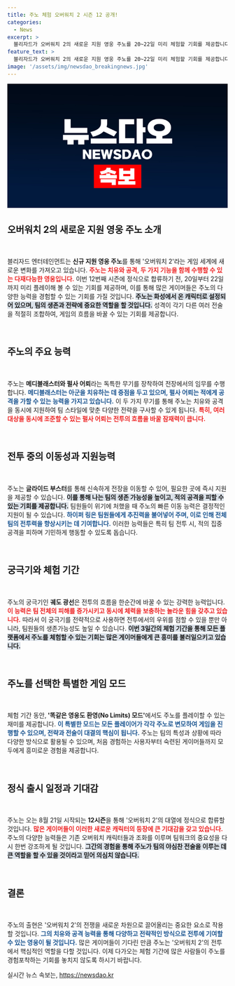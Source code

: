 ```yaml
---
title: 주노 체험 오버워치 2 시즌 12 공개!
categories:
  - News
excerpt: >
  블리자드가 오버워치 2의 새로운 지원 영웅 주노를 20~22일 미리 체험할 기회를 제공합니다! 치유와 공격을 동시에 담당하는 주노로 팀을 지원하며, 다양한 모드에서 특별한 경험을 만끽하세요.
feature_text: >
  블리자드가 오버워치 2의 새로운 지원 영웅 주노를 20~22일 미리 체험할 기회를 제공합니다! 치유와 공격을 동시에 담당하는 주노로 팀을 지원하며, 다양한 모드에서 특별한 경험을 만끽하세요.
image: '/assets/img/newsdao_breakingnews.jpg'
---
```


<p><img src="/assets/img/newsdao_breakingnews.jpg" alt="koreaapp 속보" /></p>

<h2>오버워치 2의 새로운 지원 영웅 주노 소개</h2>

<p data-ke-size="size16">&nbsp;</p>

<p>블리자드 엔터테인먼트는 <b>신규 지원 영웅 주노</b>를 통해 '오버워치 2'라는 게임 세계에 새로운 변화를 가져오고 있습니다. <b><span style="color: #ee2323;">주노는 치유와 공격, 두 가지 기능을 함께 수행할 수 있는 다재다능한 영웅입니다.</span></b> 이번 12번째 시즌에 정식으로 합류하기 전, 20일부터 22일까지 미리 플레이해 볼 수 있는 기회를 제공하며, 이를 통해 많은 게이머들은 주노의 다양한 능력을 경험할 수 있는 기회를 가질 것입니다. <b><span style="background-color: #21538527;">주노는 화성에서 온 캐릭터로 설정되어 있으며, 팀의 생존과 전략에 중요한 역할을 할 것입니다.</span></b> 성격이 각기 다른 여러 전술을 적절히 조합하여, 게임의 흐름을 바꿀 수 있는 기회를 제공합니다.  </p>

<p data-ke-size="size16">&nbsp;</p>

<h2>주노의 주요 능력</h2>

<p data-ke-size="size16">&nbsp;</p>

<p>주노는 <b>메디블래스터와 펄사 어뢰</b>라는 독특한 무기를 장착하여 전장에서의 임무를 수행합니다. <b><span style="color: #1a5490;">메디블래스터는 아군을 치유하는 데 중점을 두고 있으며, 펄사 어뢰는 적에게 공격을 가할 수 있는 능력을 가지고 있습니다.</span></b> 이 두 가지 무기를 통해 주노는 치유와 공격을 동시에 지원하여 팀 스타일에 맞춘 다양한 전략을 구사할 수 있게 됩니다. <b><span style="color: #ee2323;">특히, 여러 대상을 동시에 조준할 수 있는 펄사 어뢰는 전투의 흐름을 바꿀 잠재력이 큽니다.</span></b> </p>

<p data-ke-size="size16">&nbsp;</p>

<h2>전투 중의 이동성과 지원능력</h2>

<p data-ke-size="size16">&nbsp;</p>

<p>주노는 <b>글라이드 부스터</b>를 통해 신속하게 전장을 이동할 수 있어, 필요한 곳에 즉시 지원을 제공할 수 있습니다. <b><span style="background-color: #21538527;">이를 통해 나는 팀의 생존 가능성을 높이고, 적의 공격을 피할 수 있는 기회를 제공합니다.</span></b> 팀원들이 위기에 처했을 때 주노의 빠른 이동 능력은 결정적인 지원이 될 수 있습니다. <b><span style="color: #1a5490;">하이퍼 링은 팀원들에게 추진력을 불어넣어 주며, 이로 인해 전체 팀의 전투력을 향상시키는 데 기여합니다.</span></b> 이러한 능력들은 특히 팀 전투 시, 적의 집중 공격을 피하며 기민하게 행동할 수 있도록 돕습니다. </p>

<p data-ke-size="size16">&nbsp;</p>

<h2>궁극기와 체험 기간</h2>

<p data-ke-size="size16">&nbsp;</p>

<p>주노의 궁극기인 <b>궤도 광선</b>은 전투의 흐름을 한순간에 바꿀 수 있는 강력한 능력입니다. <b><span style="color: #ee2323;">이 능력은 팀 전체의 피해를 증가시키고 동시에 체력을 보충하는 놀라운 힘을 갖추고 있습니다.</span></b> 따라서 이 궁극기를 전략적으로 사용하면 전투에서의 우위를 점할 수 있을 뿐만 아니라, 팀원들의 생존가능성도 높일 수 있습니다. <b><span style="background-color: #21538527;">이번 3일간의 체험 기간을 통해 모든 플랫폼에서 주노를 체험할 수 있는 기회는 많은 게이머들에게 큰 흥미를 불러일으키고 있습니다.</span></b> </p>

<p data-ke-size="size16">&nbsp;</p>

<h2>주노를 선택한 특별한 게임 모드</h2>

<p data-ke-size="size16">&nbsp;</p>

<p>체험 기간 동안,<b> '똑같은 영웅도 환영(No Limits) 모드'</b>에서도 주노를 플레이할 수 있는 재미를 제공합니다. <b><span style="color: #1a5490;">이 특별한 모드는 모든 플레이어가 각각 주노로 변모하여 게임을 진행할 수 있으며, 전략과 전술이 대결의 핵심이 됩니다.</span></b> 주노는 팀의 특성과 상황에 따라 다양한 방식으로 활용될 수 있으며, 처음 경험하는 사용자부터 숙련된 게이머들까지 모두에게 흥미로운 경험을 제공합니다. </p>

<p data-ke-size="size16">&nbsp;</p>

<h2>정식 출시 일정과 기대감</h2>

<p data-ke-size="size16">&nbsp;</p>

<p>주노는 오는 8월 21일 시작되는 <b>12시즌</b>을 통해 '오버워치 2'의 대열에 정식으로 합류할 것입니다. <b><span style="color: #ee2323;">많은 게이머들이 이러한 새로운 캐릭터의 등장에 큰 기대감을 갖고 있습니다.</span></b> 주노의 다양한 능력들은 기존 오버워치 캐릭터들과 조화를 이루며 팀워크의 중요성을 다시 한번 강조하게 될 것입니다. <b><span style="background-color: #21538527;">그간의 경험을 통해 주노가 팀의 야심찬 전술을 이루는 데 큰 역할을 할 수 있을 것이라고 믿어 의심치 않습니다.</span></b> </p>

<p data-ke-size="size16">&nbsp;</p>

<h2>결론</h2>

<p data-ke-size="size16">&nbsp;</p>

<p>주노의 출현은 '오버워치 2'의 전쟁을 새로운 차원으로 끌어올리는 중요한 요소로 작용할 것입니다. <b><span style="color: #1a5490;">그의 치유와 공격 능력을 통해 다양하고 전략적인 방식으로 전투에 기여할 수 있는 영웅이 될 것입니다.</span></b> 많은 게이머들이 기다린 만큼 주노는 '오버워치 2'의 전투에서 핵심적인 역할을 다할 것입니다. 이제 다가오는 체험 기간에 많은 사람들이 주노를 경험포착하는 기회를 놓치지 않도록 하시기 바랍니다.</p>
실시간 뉴스 속보는, <a href="https://newsdao.kr" rel="dofollow">https://newsdao.kr</a>


